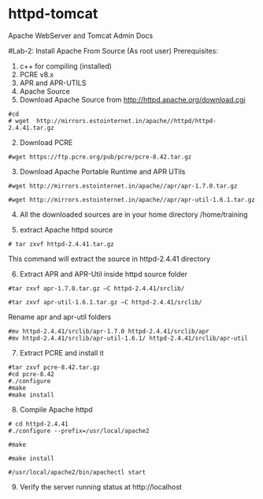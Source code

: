 # httpd-tomcat
Apache WebServer and Tomcat Admin Docs

#Lab-2: Install Apache From Source (As root user)
Prerequisites: 
1. c++ for compiling (installed)
2. PCRE v8.x 
3. APR and APR-UTILS
4. Apache Source
1. Download Apache Source from http://httpd.apache.org/download.cgi
```
#cd
# wget  http://mirrors.estointernet.in/apache//httpd/httpd-2.4.41.tar.gz
```

2. Download PCRE
```
#wget https://ftp.pcre.org/pub/pcre/pcre-8.42.tar.gz
```
3. Download Apache Portable Runtime and APR UTils
```
#wget http://mirrors.estointernet.in/apache//apr/apr-1.7.0.tar.gz

#wget http://mirrors.estointernet.in/apache//apr/apr-util-1.6.1.tar.gz
```

4. All the downloaded sources are in your home directory /home/training

5. extract Apache httpd source
```
# tar zxvf httpd-2.4.41.tar.gz 
```
This command will extract the source in httpd-2.4.41 directory

6. Extract APR and APR-Util inside httpd source folder
```
#tar zxvf apr-1.7.0.tar.gz –C httpd-2.4.41/srclib/

#tar zxvf apr-util-1.6.1.tar.gz –C httpd-2.4.41/srclib/
```
Rename apr and apr-util folders
```
#mv httpd-2.4.41/srclib/apr-1.7.0 httpd-2.4.41/srclib/apr
#mv httpd-2.4.41/srclib/apr-util-1.6.1/ httpd-2.4.41/srclib/apr-util
```
7. Extract PCRE and install it
```
#tar zxvf pcre-8.42.tar.gz 
#cd pcre-8.42
#./configure
#make
#make install
```
8. Compile Apache httpd
```
# cd httpd-2.4.41
#./configure --prefix=/usr/local/apache2

#make

#make install

#/usr/local/apache2/bin/apachectl start
```
9. Verify the server running status at http://localhost



